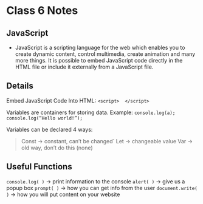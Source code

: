 # Class 6 Notes

## JavaScript

- JavaScript is a scripting language for the web which enables you to create dynamic content, control multimedia, create animation and many more things. It is possible to embed JavaScript code directly in the HTML file or include it externally from a JavaScript file.

## Details

 Embed JavaScript Code Into HTML: `<script>  </script>`

Variables are containers for storing data. Example:
`console.log(a);`
`console.log(“Hello world!”);`

Variables can be declared 4 ways:
> Const → constant, can’t be changed`
> Let → changeable value
> Var → old way, don’t do this
> (none)

## Useful Functions

`console.log( )` → print information to the console
`alert( )` → give us a popup box
`prompt( )` → how you can get info from the user
`document.write( )` → how you will put content on your website
